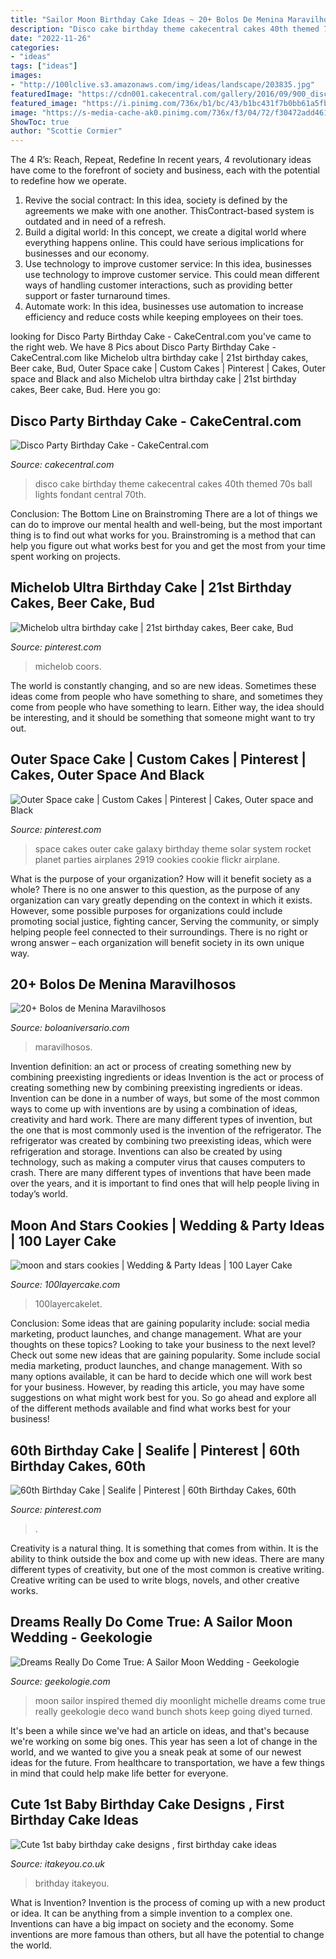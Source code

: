 ```yaml
---
title: "Sailor Moon Birthday Cake Ideas ~ 20+ Bolos De Menina Maravilhosos"
description: "Disco cake birthday theme cakecentral cakes 40th themed 70s ball lights fondant central 70th"
date: "2022-11-26"
categories:
- "ideas"
tags: ["ideas"]
images:
- "http://100lclive.s3.amazonaws.com/img/ideas/landscape/203835.jpg"
featuredImage: "https://cdn001.cakecentral.com/gallery/2016/09/900_disco-party-birthday-cake-947304AuHg5.jpeg"
featured_image: "https://i.pinimg.com/736x/b1/bc/43/b1bc431f7b0bb61a5fb8c795be5c420c.jpg"
image: "https://s-media-cache-ak0.pinimg.com/736x/f3/04/72/f30472add46169157405851a6c4523ad.jpg"
ShowToc: true
author: "Scottie Cormier"
---
```



The 4 R’s: Reach, Repeat, Redefine
In recent years, 4 revolutionary ideas have come to the forefront of society and business, each with the potential to redefine how we operate.
1. Revive the social contract: In this idea, society is defined by the agreements we make with one another. ThisContract-based system is outdated and in need of a refresh.
2. Build a digital world: In this concept, we create a digital world where everything happens online. This could have serious implications for businesses and our economy.
3. Use technology to improve customer service: In this idea, businesses use technology to improve customer service. This could mean different ways of handling customer interactions, such as providing better support or faster turnaround times. 
4. Automate work: In this idea, businesses use automation to increase efficiency and reduce costs while keeping employees on their toes.

	

		
looking for Disco Party Birthday Cake - CakeCentral.com you've came to the right web. We have 8 Pics about Disco Party Birthday Cake - CakeCentral.com like Michelob ultra birthday cake | 21st birthday cakes, Beer cake, Bud, Outer Space cake | Custom Cakes | Pinterest | Cakes, Outer space and Black and also Michelob ultra birthday cake | 21st birthday cakes, Beer cake, Bud. Here you go:
		
    
## Disco Party Birthday Cake - CakeCentral.com

<img loading=lazy src="https://cdn001.cakecentral.com/gallery/2016/09/900_disco-party-birthday-cake-947304AuHg5.jpeg" onerror="this.onerror=null;this.src='https://tse2.mm.bing.net/th?id=OIP.pBGPrbg_L0U2yO35AkxeWwHaJ4&amp;pid=15.1';" alt="Disco Party Birthday Cake - CakeCentral.com">

_Source: cakecentral.com_

>disco cake birthday theme cakecentral cakes 40th themed 70s ball lights fondant central 70th. 

	

Conclusion: The Bottom Line on Brainstroming
There are a lot of things we can do to improve our mental health and well-being, but the most important thing is to find out what works for you. Brainstroming is a method that can help you figure out what works best for you and get the most from your time spent working on projects.

    
## Michelob Ultra Birthday Cake | 21st Birthday Cakes, Beer Cake, Bud

<img loading=lazy src="https://i.pinimg.com/736x/b1/bc/43/b1bc431f7b0bb61a5fb8c795be5c420c.jpg" onerror="this.onerror=null;this.src='https://tse1.mm.bing.net/th?id=OIP.DkRvmxtj8qgq5nMfSnwV3QHaIi&amp;pid=15.1';" alt="Michelob ultra birthday cake | 21st birthday cakes, Beer cake, Bud">

_Source: pinterest.com_

>michelob coors. 

	

The world is constantly changing, and so are new ideas. Sometimes these ideas come from people who have something to share, and sometimes they come from people who have something to learn. Either way, the idea should be interesting, and it should be something that someone might want to try out.

    
## Outer Space Cake | Custom Cakes | Pinterest | Cakes, Outer Space And Black

<img loading=lazy src="https://s-media-cache-ak0.pinimg.com/736x/cb/2b/9a/cb2b9a802154659bc12d70d1a1f18004.jpg" onerror="this.onerror=null;this.src='https://tse2.mm.bing.net/th?id=OIP.-3o_0KKEAu8Ek5D4RV1AlgHaJ4&amp;pid=15.1';" alt="Outer Space cake | Custom Cakes | Pinterest | Cakes, Outer space and Black">

_Source: pinterest.com_

>space cakes outer cake galaxy birthday theme solar system rocket planet parties airplanes 2919 cookies cookie flickr airplane. 

	

What is the purpose of your organization? How will it benefit society as a whole?
There is no one answer to this question, as the purpose of any organization can vary greatly depending on the context in which it exists. However, some possible purposes for organizations could include promoting social justice, fighting cancer, Serving the community, or simply helping people feel connected to their surroundings. There is no right or wrong answer – each organization will benefit society in its own unique way.

    
## 20+ Bolos De Menina Maravilhosos

<img loading=lazy src="https://boloaniversario.com/wp-content/uploads/bolos-menina-princesas.jpg" onerror="this.onerror=null;this.src='https://tse3.mm.bing.net/th?id=OIP.h_yjCjI-BGIKzK6AzluUZwHaKh&amp;pid=15.1';" alt="20+ Bolos de Menina Maravilhosos">

_Source: boloaniversario.com_

>maravilhosos. 

	

Invention definition: an act or process of creating something new by combining preexisting ingredients or ideas
Invention is the act or process of creating something new by combining preexisting ingredients or ideas. Invention can be done in a number of ways, but some of the most common ways to come up with inventions are by using a combination of ideas, creativity and hard work. There are many different types of invention, but the one that is most commonly used is the invention of the refrigerator. The refrigerator was created by combining two preexisting ideas, which were refrigeration and storage. Inventions can also be created by using technology, such as making a computer virus that causes computers to crash. There are many different types of inventions that have been made over the years, and it is important to find ones that will help people living in today’s world.

    
## Moon And Stars Cookies | Wedding &amp; Party Ideas | 100 Layer Cake

<img loading=lazy src="http://100lclive.s3.amazonaws.com/img/ideas/landscape/203835.jpg" onerror="this.onerror=null;this.src='https://tse2.mm.bing.net/th?id=OIP.J0Vr3HDSE7Bf2YAnbD57mQHaLH&amp;pid=15.1';" alt="moon and stars cookies | Wedding &amp; Party Ideas | 100 Layer Cake">

_Source: 100layercake.com_

>100layercakelet. 

	

Conclusion: Some ideas that are gaining popularity include: social media marketing, product launches, and change management. What are your thoughts on these topics?
Looking to take your business to the next level? Check out some new ideas that are gaining popularity. Some include social media marketing, product launches, and change management. With so many options available, it can be hard to decide which one will work best for your business. However, by reading this article, you may have some suggestions on what might work best for you. So go ahead and explore all of the different methods available and find what works best for your business!

    
## 60th Birthday Cake | Sealife | Pinterest | 60th Birthday Cakes, 60th

<img loading=lazy src="https://s-media-cache-ak0.pinimg.com/736x/f3/04/72/f30472add46169157405851a6c4523ad.jpg" onerror="this.onerror=null;this.src='https://tse2.mm.bing.net/th?id=OIP.VphTli-pnHJw8-sXfSy-bQHaJ6&amp;pid=15.1';" alt="60th Birthday Cake | Sealife | Pinterest | 60th Birthday Cakes, 60th">

_Source: pinterest.com_

>. 

	

Creativity is a natural thing. It is something that comes from within. It is the ability to think outside the box and come up with new ideas. There are many different types of creativity, but one of the most common is creative writing. Creative writing can be used to write blogs, novels, and other creative works.

    
## Dreams Really Do Come True: A Sailor Moon Wedding - Geekologie

<img loading=lazy src="http://geekologie.com/2015/01/06/sailor-moon-wedding-7.jpg" onerror="this.onerror=null;this.src='https://tse4.mm.bing.net/th?id=OIP.8uuQQCg-ZFGIo4ERqyFo5wHaLH&amp;pid=15.1';" alt="Dreams Really Do Come True: A Sailor Moon Wedding - Geekologie">

_Source: geekologie.com_

>moon sailor inspired themed diy moonlight michelle dreams come true really geekologie deco wand bunch shots keep going diyed turned. 

	

It's been a while since we've had an article on ideas, and that's because we're working on some big ones. This year has seen a lot of change in the world, and we wanted to give you a sneak peak at some of our newest ideas for the future. From healthcare to transportation, we have a few things in mind that could help make life better for everyone.

    
## Cute 1st Baby Birthday Cake Designs , First Birthday Cake Ideas

<img loading=lazy src="https://www.itakeyou.co.uk/wp-content/uploads/2020/09/1st-brithday-cake.jpg" onerror="this.onerror=null;this.src='https://tse2.mm.bing.net/th?id=OIP.9xcxUvRH1TxzLzjjckUQuQHaOS&amp;pid=15.1';" alt="Cute 1st baby birthday cake designs , first birthday cake ideas">

_Source: itakeyou.co.uk_

>brithday itakeyou. 

	

What is Invention?
Invention is the process of coming up with a new product or idea. It can be anything from a simple invention to a complex one. Inventions can have a big impact on society and the economy. Some inventions are more famous than others, but all have the potential to change the world.

